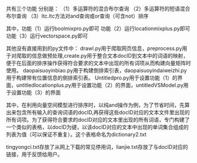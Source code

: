 共有三个功能 分别是：
（1）多运算符的混合布尔查询 
（2）多运算符的短语混合布尔查询
（3）ltc.ltc方法对and查询或or查询（可含not）排序

其中，功能（1）运行boolmixpro.py即可
功能（2）运行locationmixplus.py即可
功能（3）运行vectorspace.py即可

其他没有直接用到的py文件中：
drawl.py用于爬取网页信息，preprocess.py用于对爬取的信息做预处理,create.py用于整合文本docID到文本中的词语的映射，便于在后面的排序操作获得符合要求的文本中出现的所有词项从而构建向量矩阵时使用。
daopaisuoyinbiao.py用于构建倒排索引表，daopaisuoyindaiweizhi.py用于构建带有位置信息的倒排索引表。
Untitledpro.py用于设置功能（1）的界面，untitledlocationplus.py用于设置功能（2）的界面，untitledVSModel.py用于设置功能（3）的界面

其中，在利用向量空间模型进行排序时，以纯and操作为例，为了节省时间，先算出来包含所有输入的查询词语的docID,再获得这些docID对应的文本文件里出现的所有词项。为了获得符合要求的docID对应的文本里出现的所有词语，专门构建了一个类似的表格，以docID为键，以该docID对应的文本中出现的单词集合组成的列表为值（可以保证不重复）。这个表格命名为dictionary2.txt

tingyongci.txt存放了从网上下载的常见停用词，lianjie.txt存放了与docID对应的链接，用于反馈给用户。
